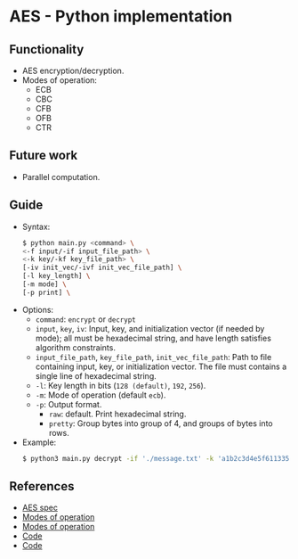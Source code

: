 # AES - Python implementation

## Functionality
- AES encryption/decryption.
- Modes of operation:
  - ECB
  - CBC
  - CFB
  - OFB
  - CTR

## Future work
- Parallel computation.

## Guide
- Syntax:
    ```bash
    $ python main.py <command> \ 
    <-f input/-if input_file_path> \
    <-k key/-kf key_file_path> \
    [-iv init_vec/-ivf init_vec_file_path] \
    [-l key_length] \
    [-m mode] \
    [-p print] \
    ```
- Options:
  - `command`: `encrypt` or `decrypt`
  - `input`, `key`, `iv`: Input, key, and initialization vector (if needed by mode); all must be hexadecimal string, and have length satisfies algorithm constraints.
  - `input_file_path`, `key_file_path`, `init_vec_file_path`: Path to file containing input, key, or initialization vector. The file must contains a single line of hexadecimal string.
  - `-l`: Key length in bits (`128 (default)`, `192`, `256`).
  - `-m`: Mode of operation (default `ecb`).
  - `-p`: Output format.
    - `raw`: default. Print hexadecimal string.
    - `pretty`: Group bytes into group of 4, and groups of bytes into rows.
- Example:
    ```bash
    $ python3 main.py decrypt -if './message.txt' -k 'a1b2c3d4e5f611335577990022446688' -iv 'ffddbbaaccee12345678901f2e3d4d5c' -m ctr
    ```

## References
- [AES spec](https://nvlpubs.nist.gov/nistpubs/fips/nist.fips.197.pdf)
- [Modes of operation](https://www.highgo.ca/2019/08/08/the-difference-in-five-modes-in-the-aes-encryption-algorithm/)
- [Modes of operation](https://www.researchgate.net/figure/OFB-Mode-Encryption-Decryption_fig3_268347953)
- [Code](https://github.com/adrgs/rust-aes)
- [Code](https://github.com/kokke/tiny-AES-c)